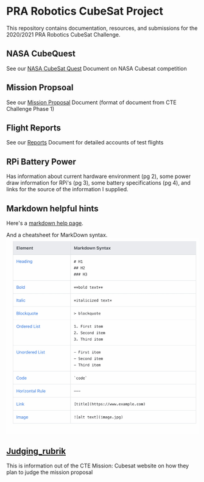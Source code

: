 # PRA Robotics CubeSat Project

This repository contains documentation, resources, and submissions for the 
2020/2021 PRA Robotics CubeSat Challenge.

## NASA CubeQuest
See our [NASA CubeSat Quest](NASA-CubeQuest.md) Document on NASA Cubesat competition

## Mission Propsoal
See our [Mission Proposal](proposal.md) Document (format of document from CTE Challenge Phase 1)

## Flight Reports
See our [Reports](reports.md) Document for detailed accounts of test flights

## RPi Battery Power
Has information about current hardware environment (pg 2), some power draw information for RPi's (pg 3), some battery specifications (pg 4), and links for the source of the information I supplied.

## Markdown helpful hints
Here's a [markdown help page](https://www.markdownguide.org/basic-syntax).

And a cheatsheet for MarkDown syntax. 
![Cheatsheet](Assets/2F687AAB-ECF1-40CA-8699-0FA4F0465784.jpeg)

## [Judging_rubrik](Judging_rubrik.md)
This is information out of the CTE Mission: Cubesat website on how they plan to judge the mission proposal


